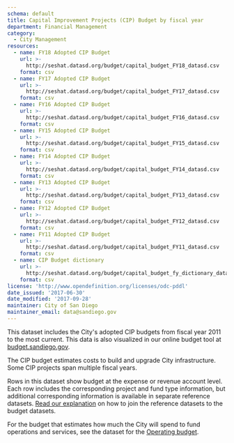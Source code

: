 ```yaml
---
schema: default
title: Capital Improvement Projects (CIP) Budget by fiscal year
department: Financial Management
category:
  - City Management
resources:
  - name: FY18 Adopted CIP Budget
    url: >-
      http://seshat.datasd.org/budget/capital_budget_FY18_datasd.csv
    format: csv
  - name: FY17 Adopted CIP Budget
    url: >-
      http://seshat.datasd.org/budget/capital_budget_FY17_datasd.csv
    format: csv
  - name: FY16 Adopted CIP Budget
    url: >-
      http://seshat.datasd.org/budget/capital_budget_FY16_datasd.csv
    format: csv
  - name: FY15 Adopted CIP Budget
    url: >-
      http://seshat.datasd.org/budget/capital_budget_FY15_datasd.csv
    format: csv
  - name: FY14 Adopted CIP Budget
    url: >-
      http://seshat.datasd.org/budget/capital_budget_FY14_datasd.csv
    format: csv
  - name: FY13 Adopted CIP Budget
    url: >-
      http://seshat.datasd.org/budget/capital_budget_FY13_datasd.csv
    format: csv
  - name: FY12 Adopted CIP Budget
    url: >-
      http://seshat.datasd.org/budget/capital_budget_FY12_datasd.csv
    format: csv
  - name: FY11 Adopted CIP Budget
    url: >-
      http://seshat.datasd.org/budget/capital_budget_FY11_datasd.csv
    format: csv
  - name: CIP Budget dictionary
    url: >-
      http://seshat.datasd.org/budget/capital_budget_fy_dictionary_datasd.csv
    format: csv
license: 'http://www.opendefinition.org/licenses/odc-pddl'
date_issued: '2017-06-30'
date_modified: '2017-09-28'
maintainer: City of San Diego
maintainer_email: data@sandiego.gov
---
```

This dataset includes the City's adopted CIP budgets from fiscal year 2011 to the most current. This data is also visualized in our online budget tool at [budget.sandiego.gov](https://budget.sandiego.gov/transparency#/).
<!--more-->

The CIP budget estimates costs to build and upgrade City infrastructure. Some CIP projects span multiple fiscal years.

Rows in this dataset show budget at the expense or revenue account level. Each row includes the corresponding project and fund type information, but additional corresponding information is available in separate reference datasets. [Read our explanation](/budget-topic/) on how to join the reference datasets to the budget datasets.

For the budget that estimates how much the City will spend to fund operations and services, see the dataset for the [Operating budget](/datasets/operating-budget/).